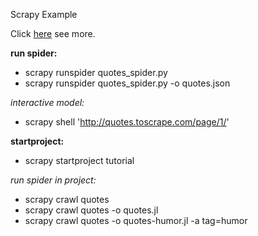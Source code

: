 Scrapy Example

Click [here](https://doc.scrapy.org/en/latest/intro/overview.html) see more.

**run spider:**
- scrapy runspider quotes_spider.py
- scrapy runspider quotes_spider.py -o quotes.json

*interactive model:*
- scrapy shell 'http://quotes.toscrape.com/page/1/'

**startproject:**
- scrapy startproject tutorial

*run spider in project:*
- scrapy crawl quotes
- scrapy crawl quotes -o quotes.jl
- scrapy crawl quotes -o quotes-humor.jl -a tag=humor

